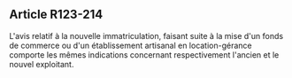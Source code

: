 Article R123-214
----
L'avis relatif à la nouvelle immatriculation, faisant suite à la mise d'un fonds
de commerce ou d'un établissement artisanal en location-gérance comporte les
mêmes indications concernant respectivement l'ancien et le nouvel exploitant.
